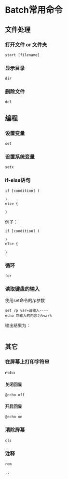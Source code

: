 # Batch常用命令

## 文件处理

### 打开文件 or 文件夹

```batch
start [filename]
```

### 显示目录

```batch
dir
```


### 删除文件

```batch
del
```


## 编程

### 设置变量

```batch
set
```


### 设置系统变量

```batch
setx
```

### if-else语句

```batch
if [condition] (

)
else {

}
```

例子：

```batch
if [condition] (

)
else {

}
```

### 循环

```batch
for
```

### 读取键盘的输入

使用set命令的/p参数

```batch
set /p var=请输入----
echo 您输入的内容为%var%  
```

输出结果为：

```batch

```

## 其它

### 在屏幕上打印字符串

echo

#### 关闭回显

```batch
@echo off
```

#### 开启回显

```batch
@echo on
```

### 清除屏幕

```batch
cls
```

### 注释

```batch
rem
```

```batch
::
```

